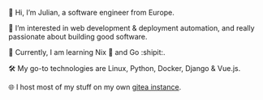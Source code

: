 👋 Hi, I’m Julian, a software engineer from Europe.

👀 I’m interested in web development & deployment automation, and really passionate about building good software.

🌱 Currently, I am learning Nix 🐧 and Go :shipit:.

🛠️ My go-to technologies are Linux, Python, Docker, Django & Vue.js.

🌐 I host most of my stuff on my own [gitea instance](https://git.lobbes.dev/ulinja).
